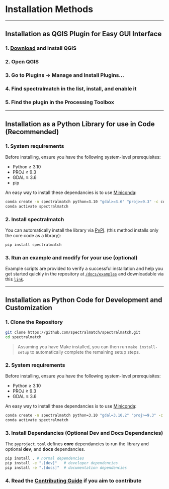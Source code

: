 # Installation Methods

---

## Installation as QGIS Plugin for Easy GUI Interface

### 1. [Download](https://qgis.org/download/) and install QGIS
### 2.	Open QGIS
### 3.	Go to Plugins → Manage and Install Plugins…
### 4.	Find spectralmatch in the list, install, and enable it
### 5.	Find the plugin in the Processing Toolbox

---

## Installation as a Python Library for use in Code (Recommended)

### 1. System requirements
Before installing, ensure you have the following system-level prerequisites:

- Python ≥ 3.10
- PROJ ≥ 9.3
- GDAL ≥ 3.6
- pip

An easy way to install these dependancies is to use [Miniconda](https://www.anaconda.com/docs/getting-started/miniconda/install#quickstart-install-instructions):
```bash
conda create -n spectralmatch python=3.10 "gdal>=3.6" "proj>=9.3" -c conda-forge
conda activate spectralmatch
```

### 2. Install spectralmatch

You can automatically install the library via [PyPI](https://pypi.org/). (this method installs only the core code as a library):

```bash
pip install spectralmatch
```

### 3. Run an example and modify for your use (optional)

Example scripts are provided to verify a successful installation and help you get started quickly in the repository at [`/docs/examples`](https://github.com/spectralmatch/spectralmatch/blob/main/docs/examples/) and downloadable via this [`link`](https://download-directory.github.io/?url=https://github.com/spectralmatch/spectralmatch/tree/main/docs/examples&filename=spectralmatch_examples).

---

## Installation as Python Code for Development and Customization

### 1. Clone the Repository
```bash
git clone https://github.com/spectralmatch/spectralmatch.git
cd spectralmatch
```

> Assuming you have Make installed, you can then run `make install-setup` to automatically complete the remaining setup steps.

### 2. System requirements
Before installing, ensure you have the following system-level prerequisites:

- Python ≥ 3.10
- PROJ ≥ 9.3
- GDAL ≥ 3.6

An easy way to install these dependancies is to use [Miniconda](https://www.anaconda.com/docs/getting-started/miniconda/install#quickstart-install-instructions):
```bash
conda create -n spectralmatch python=3.10 "gdal=3.10.2" "proj>=9.3" -c conda-forge
conda activate spectralmatch
```

### 3. Install Dependancies (Optional Dev and Docs Dependancies)
The `pyproject.toml` defines **core** dependancies to run the library and optional **dev**, and **docs** dependancies.

```bash
pip install . # normal dependencies
pip install -e ".[dev]"   # developer dependencies
pip install -e ".[docs]"  # documentation dependencies
```

### 4. Read the [Contributing Guide](https://spectralmatch.github.io/spectralmatch/contributing/) if you aim to contribute